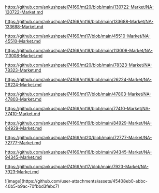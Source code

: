 <p><a href="https://github.com/ankushpatel74169/mt20/blob/main/130722-Market/NA-130722-Market.md">https://github.com/ankushpatel74169/mt20/blob/main/130722-Market/NA-130722-Market.md</a></p><p><a href="https://github.com/ankushpatel74169/mt16/blob/main/133688-Market/NA-133688-Market.md">https://github.com/ankushpatel74169/mt16/blob/main/133688-Market/NA-133688-Market.md</a></p><p><a href="https://github.com/ankushpatel74169/mt17/blob/main/45510-Market/NA-45510-Market.md">https://github.com/ankushpatel74169/mt17/blob/main/45510-Market/NA-45510-Market.md</a></p><p><a href="https://github.com/ankushpatel74169/mt18/blob/main/113008-Market/NA-113008-Market.md">https://github.com/ankushpatel74169/mt18/blob/main/113008-Market/NA-113008-Market.md</a></p><p><a href="https://github.com/ankushpatel74169/mt20/blob/main/78323-Market/NA-78323-Market.md">https://github.com/ankushpatel74169/mt20/blob/main/78323-Market/NA-78323-Market.md</a></p><p><a href="https://github.com/ankushpatel74169/mt16/blob/main/26224-Market/NA-26224-Market.md">https://github.com/ankushpatel74169/mt16/blob/main/26224-Market/NA-26224-Market.md</a></p><p><a href="https://github.com/ankushpatel74169/mt17/blob/main/47803-Market/NA-47803-Market.md">https://github.com/ankushpatel74169/mt17/blob/main/47803-Market/NA-47803-Market.md</a></p><p><a href="https://github.com/ankushpatel74169/mt18/blob/main/77410-Market/NA-77410-Market.md">https://github.com/ankushpatel74169/mt18/blob/main/77410-Market/NA-77410-Market.md</a></p><p><a href="https://github.com/ankushpatel74169/mt19/blob/main/84929-Market/NA-84929-Market.md">https://github.com/ankushpatel74169/mt19/blob/main/84929-Market/NA-84929-Market.md</a></p><p><a href="https://github.com/ankushpatel74169/mt20/blob/main/72777-Market/NA-72777-Market.md">https://github.com/ankushpatel74169/mt20/blob/main/72777-Market/NA-72777-Market.md</a></p><p><a href="https://github.com/ankushpatel74169/mt16/blob/main/94345-Market/NA-94345-Market.md">https://github.com/ankushpatel74169/mt16/blob/main/94345-Market/NA-94345-Market.md</a></p><p><a href="https://github.com/ankushpatel74169/mt17/blob/main/7923-Market/NA-7923-Market.md">https://github.com/ankushpatel74169/mt17/blob/main/7923-Market/NA-7923-Market.md</a></p>
![image](https://github.com/user-attachments/assets/45408eb0-abbc-40b5-b9ac-70fbbd3febc7)
